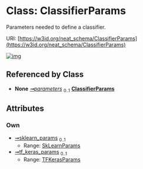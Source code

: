 
# Class: ClassifierParams


Parameters needed to define a classifier.

URI: [https://w3id.org/neat_schema/ClassifierParams](https://w3id.org/neat_schema/ClassifierParams)


[![img](https://yuml.me/diagram/nofunky;dir:TB/class/[TFKerasParams],[SkLearnParams],[TFKerasParams]<tf_keras_params%200..1-++[ClassifierParams],[SkLearnParams]<sklearn_params%200..1-++[ClassifierParams],[Classifier]++-%20parameters%200..1>[ClassifierParams],[Classifier])](https://yuml.me/diagram/nofunky;dir:TB/class/[TFKerasParams],[SkLearnParams],[TFKerasParams]<tf_keras_params%200..1-++[ClassifierParams],[SkLearnParams]<sklearn_params%200..1-++[ClassifierParams],[Classifier]++-%20parameters%200..1>[ClassifierParams],[Classifier])

## Referenced by Class

 *  **None** *[➞parameters](classifier__parameters.md)*  <sub>0..1</sub>  **[ClassifierParams](ClassifierParams.md)**

## Attributes


### Own

 * [➞sklearn_params](classifierParams__sklearn_params.md)  <sub>0..1</sub>
     * Range: [SkLearnParams](SkLearnParams.md)
 * [➞tf_keras_params](classifierParams__tf_keras_params.md)  <sub>0..1</sub>
     * Range: [TFKerasParams](TFKerasParams.md)
